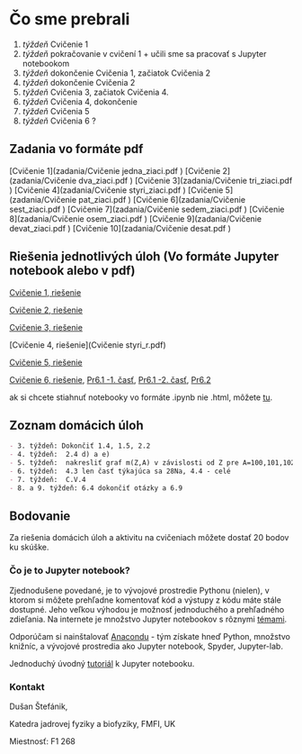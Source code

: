 # Čo sme prebrali
1. *týždeň* Cvičenie 1
2. *týždeň* pokračovanie v cvičení 1 + učili sme sa pracovať s Jupyter notebookom
3. *týždeň* dokončenie Cvičenia 1, začiatok Cvičenia 2
4. *týždeň* dokončenie Cvičenia 2
5. *týždeň* Cvičenia 3, začiatok Cvičenia 4.
6. *týždeň* Cvičenia 4, dokončenie
7. *týždeň* Cvičenia 5
8. *týždeň* Cvičenia 6 ?

## Zadania vo formáte pdf
[Cvičenie 1](zadania/Cvičenie jedna_ziaci.pdf ) [Cvičenie 2](zadania/Cvičenie dva_ziaci.pdf ) [Cvičenie 3](zadania/Cvičenie tri_ziaci.pdf ) [Cvičenie 4](zadania/Cvičenie styri_ziaci.pdf ) [Cvičenie 5](zadania/Cvičenie pat_ziaci.pdf )
[Cvičenie 6](zadania/Cvičenie sest_ziaci.pdf ) [Cvičenie 7](zadania/Cvičenie sedem_ziaci.pdf ) [Cvičenie 8](zadania/Cvičenie osem_ziaci.pdf ) [Cvičenie 9](zadania/Cvičenie devat_ziaci.pdf ) [Cvičenie 10](zadania/Cvičenie desat.pdf )


## Riešenia jednotlivých úloh (Vo formáte Jupyter notebook alebo v pdf)

[Cvičenie 1, riešenie](Cvicenie_jedna.html)

[Cvičenie 2, riešenie](Cvicenie_dva.html)

[Cvičenie 3, riešenie](Cvicenie_tri.html)

[Cvičenie 4, riešenie](Cvičenie styri_r.pdf)

[Cvičenie 5, riešenie](Cvicenie_pat.html)

[Cvičenie 6, riešenie](Cvicenie_sest.html), [Pr6.1 -1. časť](PR6_1-PrechodBarierou-1.JPG), [Pr6.1 -2. časť](PR6_1-PrechodBarierou-2.JPG), [Pr6.2](PR6_2.JPG)

ak si chcete stiahnuť notebooky vo formáte .ipynb nie .html, môžete [tu](https://github.com/dusssaaan/Jadrova-fyzika-cvicenia/tree/master).

## Zoznam domácich úloh

```markdown
- 3. týždeň: Dokončiť 1.4, 1.5, 2.2
- 4. týždeň:  2.4 d) a e)
- 5. týždeň:  nakresliť graf m(Z,A) v závislosti od Z pre A=100,101,102 a C3.1 príklad
- 6. týždeň:  4.3 len časť týkajúca sa 28Na, 4.4 - celé
- 7. týždeň:  C.V.4
- 8. a 9. týždeň: 6.4 dokončiť otázky a 6.9
```

## Bodovanie

Za riešenia domácich úloh a aktivitu na cvičeniach môžete dostať 20 bodov ku skúške.

### Čo je to Jupyter notebook?

Zjednodušene povedané, je to vývojové prostredie Pythonu (nielen), v ktorom si môžete prehľadne komentovať kód a výstupy z kódu máte stále dostupné. Jeho veľkou výhodou je možnosť jednoduchého a prehľadného zdieľania. Na internete je množstvo Jupyter notebookov s rôznymi [témami](https://github.com/jupyter/jupyter/wiki/A-gallery-of-interesting-Jupyter-Notebooks).  

Odporúčam si nainštalovať [Anacondu](https://www.anaconda.com/products/individual) - tým získate hneď Python, množstvo knižníc, a vývojové prostredia ako Jupyter notebook, Spyder, Jupyter-lab.  

Jednoduchý úvodný [tutoriál](https://www.youtube.com/watch?v=3C9E2yPBw7s) k Jupyter notebooku. 

### Kontakt

Dušan Štefánik,

Katedra jadrovej fyziky a biofyziky, FMFI, UK

Miestnosť: F1 268
